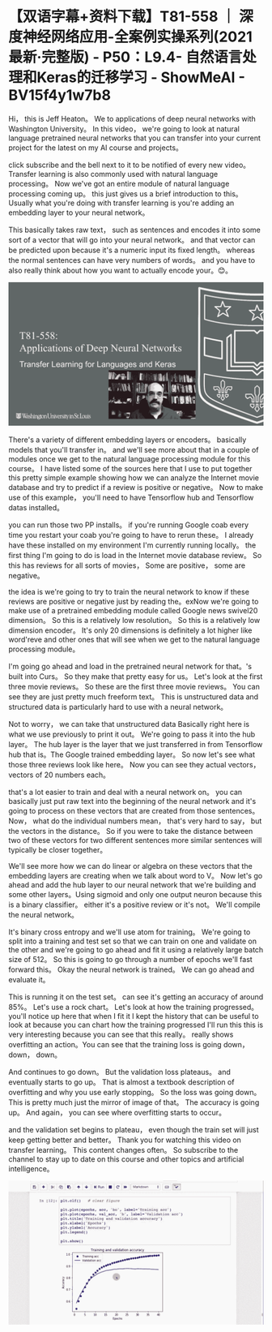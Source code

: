 # 【双语字幕+资料下载】T81-558 ｜ 深度神经网络应用-全案例实操系列(2021最新·完整版) - P50：L9.4- 自然语言处理和Keras的迁移学习 - ShowMeAI - BV15f4y1w7b8

Hi， this is Jeff Heaton。 We to applications of deep neural networks with Washington University。 In this video， we're going to look at natural language pretrained neural networks that you can transfer into your current project for the latest on my AI course and projects。

 click subscribe and the bell next to it to be notified of every new video。 Transfer learning is also commonly used with natural language processing。 Now we've got an entire module of natural language processing coming up。 this just gives us a brief introduction to this。 Usually what you're doing with transfer learning is you're adding an embedding layer to your neural network。

 This basically takes raw text， such as sentences and encodes it into some sort of a vector that will go into your neural network。 and that vector can be predicted upon because it's a numeric input its fixed length。 whereas the normal sentences can have very numbers of words。 and you have to also really think about how you want to actually encode your。😊。



![](img/ca3b1efa82105f12ffd73e17655ac6cb_1.png)

There's a variety of different embedding layers or encoders。 basically models that you'll transfer in。 and we'll see more about that in a couple of modules once we get to the natural language processing module for this course。 I have listed some of the sources here that I use to put together this pretty simple example showing how we can analyze the Internet movie database and try to predict if a review is positive or negative。 Now to make use of this example， you'll need to have Tensorflow hub and Tensorflow datas installed。

 you can run those two PP installs。 if you're running Google coab every time you restart your coab you're going to have to rerun these。 I already have these installed on my environment I'm currently running locally。 the first thing I'm going to do is load in the Internet movie database review。 So this has reviews for all sorts of movies， Some are positive， some are negative。

 the idea is we're going to try to train the neural network to know if these reviews are positive or negative just by reading the。exNow we're going to make use of a pretrained embedding module called Google news swivel20 dimension。 So this is a relatively low resolution。 So this is a relatively low dimension encoder。 It's only 20 dimensions is definitely a lot higher like word'reve and other ones that will see when we get to the natural language processing module。

 I'm going go ahead and load in the pretrained neural network for that。's built into Curs。 So they make that pretty easy for us。 Let's look at the first three movie reviews。 So these are the first three movie reviews。 You can see they are just pretty much freeform text。 This is unstructured data and structured data is particularly hard to use with a neural network。

 Not to worry， we can take that unstructured data Basically right here is what we use previously to print it out。 We're going to pass it into the hub layer。 The hub layer is the layer that we just transferred in from Tensorflow hub that is。The Google trained embedding layer。 So now let's see what those three reviews look like here。 Now you can see they actual vectors， vectors of 20 numbers each。

 that's a lot easier to train and deal with a neural network on。 you can basically just put raw text into the beginning of the neural network and it's going to process on these vectors that are created from those sentences。 Now， what do the individual numbers mean， that's very hard to say， but the vectors in the distance。 So if you were to take the distance between two of these vectors for two different sentences more similar sentences will typically be closer together。

 We'll see more how we can do linear or algebra on these vectors that the embedding layers are creating when we talk about word to V。 Now let's go ahead and add the hub layer to our neural network that we're building and some other layers。Using sigmoid and only one output neuron because this is a binary classifier。 either it's a positive review or it's not。 We'll compile the neural network。

 It's binary cross entropy and we'll use atom for training。 We're going to split into a training and test set so that we can train on one and validate on the other and we're going to go ahead and fit it using a relatively large batch size of 512。 So this is going to go through a number of epochs we'll fast forward this。 Okay the neural network is trained。 We can go ahead and evaluate it。

 This is running it on the test set。 can see it's getting an accuracy of around 85%。 Let's use a rock chart。 Let's look at how the training progressed。 you'll notice up here that when I fit it I kept the history that can be useful to look at because you can chart how the training progressed I'll run this this is very interesting because you can see that this really。 really shows overfitting an action。You can see that the training loss is going down， down， down。

And continues to go down。 But the validation loss plateaus。 and eventually starts to go up。 That is almost a textbook description of overfitting and why you use early stopping。 So the loss was going down。 This is pretty much just the mirror of image of that。 The accuracy is going up。 And again， you can see where overfitting starts to occur。

 and the validation set begins to plateau， even though the train set will just keep getting better and better。 Thank you for watching this video on transfer learning。 This content changes often。 So subscribe to the channel to stay up to date on this course and other topics and artificial intelligence。

![](img/ca3b1efa82105f12ffd73e17655ac6cb_3.png)